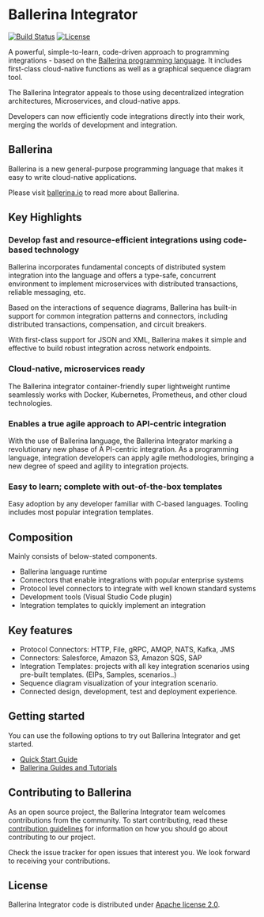 # Ballerina Integrator

[![Build Status](https://wso2.org/jenkins/buildStatus/icon?job=products/ballerina-integrator)](https://wso2.org/jenkins/view/products/job/products/job/ballerina-integrator/)
[![License](https://img.shields.io/badge/License-Apache%202.0-blue.svg)](https://opensource.org/licenses/Apache-2.0)

A powerful, simple-to-learn, code-driven approach to programming integrations - based on the [Ballerina programming language](ballerina.io). It includes first-class cloud-native functions as well as a graphical sequence diagram tool. 

The Ballerina Integrator appeals to those using decentralized integration architectures, Microservices, and cloud-native apps.

Developers can now efficiently code integrations directly into their work, merging the worlds of development 
and integration.

## Ballerina 

Ballerina is a new general-purpose programming language that makes it easy to write cloud-native applications.

Please visit [ballerina.io](ballerina.io) to read more about Ballerina. 

## Key Highlights

### Develop fast and resource-efficient integrations using code-based technology

Ballerina incorporates fundamental concepts of distributed system integration into the language and offers a type-safe, 
concurrent environment to implement microservices with distributed transactions, reliable messaging, etc.

Based on the interactions of sequence diagrams, Ballerina has built-in support for common integration patterns and 
connectors, including distributed transactions, compensation, and circuit breakers. 

With first-class support for JSON and XML, Ballerina makes it simple and effective to build robust integration 
across network endpoints.

### Cloud-native, microservices ready

The Ballerina integrator container-friendly super lightweight runtime seamlessly works with Docker, Kubernetes, 
Prometheus, and other cloud technologies. 

### Enables a true agile approach to API-centric integration
With the use of Ballerina language, the Ballerina Integrator marking a revolutionary new phase of A
PI-centric integration. As a programming language, integration developers can apply agile methodologies, 
bringing a new degree of speed and agility to integration projects. 


### Easy to learn; complete with out-of-the-box templates
Easy adoption by any developer familiar with C-based languages. Tooling includes most popular integration templates. 

## Composition

Mainly consists of below-stated components.
- Ballerina language runtime
- Connectors that enable integrations with popular enterprise systems
- Protocol level connectors to integrate with well known standard systems
- Development tools (Visual Studio Code plugin)
- Integration templates to quickly implement an integration


## Key features
- Protocol Connectors: HTTP, File, gRPC, AMQP, NATS, Kafka, JMS   
- Connectors: Salesforce, Amazon S3, Amazon SQS, SAP
- Integration Templates:   projects with all key integration scenarios using pre-built templates. 
(EIPs, Samples, scenarios..) 
- Sequence diagram visualization of your integration scenario. 
- Connected design, development, test and deployment experience.

## Getting started

You can use the following options to try out Ballerina Integrator and get started.

* [Quick Start Guide](https://ei.docs.wso2.com/en/latest/ballerina-integrator/getting-started/quick-start-guide/)
* [Ballerina Guides and Tutorials](https://ei.docs.wso2.com/en/latest/ballerina-integrator/learn/about-learn/)

## Contributing to Ballerina

As an open source project, the Ballerina Integrator team welcomes contributions from the community. To start contributing, read these [contribution guidelines](https://github.com/wso2/ballerina-integrator/blob/master/CONTRIBUTING.md) for information on how you should go about contributing to our project.

Check the issue tracker for open issues that interest you. We look forward to receiving your contributions.

## License

Ballerina Integrator code is distributed under [Apache license 2.0](https://github.com/wso2/ballerina-integrator/blob/master/LICENSE).
